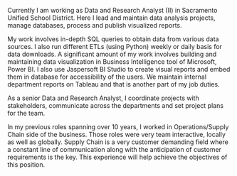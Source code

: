 Currently I am working as Data and Research Analyst (II) in Sacramento Unified School District. Here I lead and maintain data analysis projects, manage databases, process and publish visualized reports. 

My work involves in-depth SQL queries to obtain data from various data sources. I also run different ETLs (using Python) weekly or daily basis for data downloads. A significant amount of my work involves building and maintaining data visualization in Business Intelligence tool of Microsoft, Power BI. I also use Jaspersoft BI Studio to create visual reports and embed them in database for accessibility of the users. We maintain internal department reports on Tableau and that is another part of my job duties.

As a senior Data and Research Analyst, I coordinate projects with stakeholders, communicate across the departments and set project plans for the team.

In my previous roles spanning over 10 years, I worked in Operations/Supply Chain side of the business. Those roles were very team interactive, locally as well as globally. Supply Chain is a very customer demanding field where a constant line of communication along with the anticipation of customer requirements is the key. This experience will help achieve the objectives of this position. 
